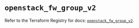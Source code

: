# `openstack_fw_group_v2`

Refer to the Terraform Registry for docs: [`openstack_fw_group_v2`](https://registry.terraform.io/providers/terraform-provider-openstack/openstack/1.54.1/docs/resources/fw_group_v2).
